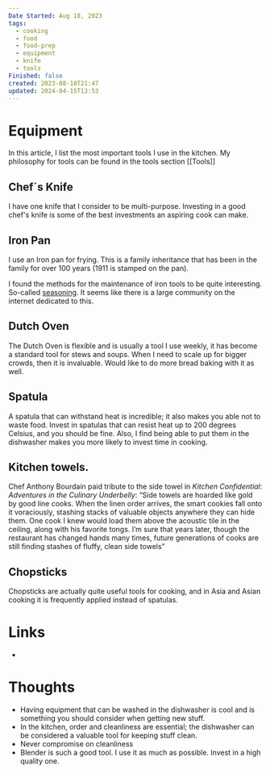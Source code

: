 ```yaml
---
Date Started: Aug 18, 2023
tags:
  - cooking
  - food
  - food-prep
  - equipment
  - knife
  - tools
Finished: false
created: 2023-08-18T21:47
updated: 2024-04-15T13:53
---
```

# Equipment
In this article, I list the most important tools I use in the kitchen.  My philosophy for tools can be found in the tools section [[Tools]]

## Chef´s Knife
I have one knife that I consider to be multi-purpose. Investing in a good chef's knife is some of the best investments an aspiring cook can make. 

## Iron Pan
I use an Iron pan for frying. This is a family inheritance that has been in the family for over 100 years (1911 is stamped on the pan). 

I found the methods for the maintenance of iron tools to be quite interesting. So-called [seasoning](https://www.seriouseats.com/how-to-season-cast-iron-pans-skillets-cookware). It seems like there is a large community on the internet dedicated to this. 


## Dutch Oven
The Dutch Oven is flexible and is usually a tool I use weekly, it has become a standard tool for stews and soups.  When I need to scale up for bigger crowds, then it is invaluable. Would like to do more bread baking with it as well. 
## Spatula
A spatula that can withstand heat is incredible; it also makes you able not to waste food. Invest in spatulas that can resist heat up to 200 degrees Celsius, and you should be fine. Also, I find being able to put them in the dishwasher makes you more likely to invest time in cooking. 

## Kitchen towels. 
Chef Anthony Bourdain paid tribute to the side towel in _Kitchen Confidential_: _Adventures in the Culinary Underbelly_: “Side towels are hoarded like gold by good line cooks. When the linen order arrives, the smart cookies fall onto it voraciously, stashing stacks of valuable objects anywhere they can hide them. One cook I knew would load them above the acoustic tile in the ceiling, along with his favorite tongs. I’m sure that years later, though the restaurant has changed hands many times, future generations of cooks are still finding stashes of fluffy, clean side towels”

## Chopsticks
Chopsticks are actually quite useful tools for cooking, and in Asia and Asian cooking it is frequently applied instead of spatulas. 

# Links
- 

# Thoughts 
- Having equipment that can be washed in the dishwasher is cool and is something you should consider when getting new stuff. 
- In the kitchen, order and cleanliness are essential; the dishwasher can be considered a valuable tool for keeping stuff clean. 
- Never compromise on cleanliness
- Blender is such a good tool. I use it as much as possible. Invest in a high quality one. 


